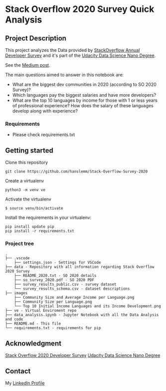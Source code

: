 # Stack Overflow 2020 Survey Quick Analysis
## Project Description

This project analyzes the Data provided by [StackOverflow Annual Developer Survey](https://insights.stackoverflow.com/survey) and it's part of the [Udacity Data Science Nano Degree](https://www.udacity.com/course/data-scientist-nanodegree--nd025).

See the [Medium post](https://hanslemm.medium.com/the-best-languages-to-begin-your-dev-career-based-on-so-2020-survey-6716df14e6c1).

The main questions aimed to answer in this notebook are:

- What are the biggest dev communities in 2020 (according to SO 2020 Survey)?
- Which languages pay the biggest salaries and have more developers?
- What are the top 10 languages by income for those with 1 or less years of professional experience? How does the salary of these languages develop along with experience?

### Requirements

- Please check requirements.txt

## Getting started

Clone this repository

```shell
git clone https://github.com/hanslemm/Stack-Overflow-Survey-2020
```

Create a virtualenv

```shell
python3 -m venv ve
````

Activate the virtualenv

```shell
$ source venv/bin/activate
```

Install the requirements in your virtualenv:

```shell
pip install update pip
pip install -r requirements.txt
```

### Project tree

    .
    ├── .vscode
        ├── settings.json - Settings for VSCode
    ├── data - Repository with all information regarding Stack Overflow 2020 Survey
        ├── README_2020.txt - SO 2020 details
        ├── so_survey_2020.pdf - SO 2020 PDF
        ├── survey_results_public.csv - survey dataset
        └── survey_results_schema.csv - dataset descriptions
    ├── images
        ├── Community Size and Average Income per Language.png
        ├── Community Size per Language.png
        └── Top 10 Initial Income Languages and its Income Development.png
    ├── ve - Virtual Enviroment repo
    ├── data_analysis.ipynb - Jupyter Notebook with all the Data Analysis and code
    ├── README.md - This file
    └── requirements.txt - requirements for pip


## Acknowledgment

[Stack Overflow 2020 Developer Survey](https://insights.stackoverflow.com/survey)
[Udacity Data Science Nano Degree](https://www.udacity.com/course/data-scientist-nanodegree--nd025)

## Contact

My [LinkedIn Profile](linkedin.com/in/hcrlemm)